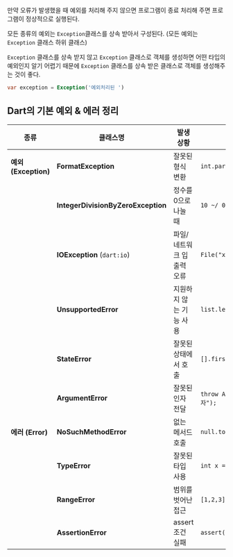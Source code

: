 
만약 오류가 발생했을 때 예외를 처리해 주지 않으면 프로그램이 종료
처리해 주면 프로그램이 정상적으로 실행된다.

모든 종류의 예외는 `Exception`클래스를 상속 받아서 구성된다. (모든 예외는 `Exception` 클래스 하위 클래스)

`Exception` 클래스를 상속 받지 않고 `Exception` 클래스로 객체를 생성하면
어떤 타입의 예외인지 알기 어렵기 때문에 `Exception` 클래스를 상속 받은 클래스로 객체를 생성해주는 것이 좋다.
```dart
var exception = Exception('예외처리된 ')
```

## Dart의 기본 예외 & 에러 정리

| 종류                 | 클래스명                               | 발생 상황          | 예제 코드                            |
| ------------------ | ---------------------------------- | -------------- | -------------------------------- |
| **예외 (Exception)** | **FormatException**                | 잘못된 형식 변환      | `int.parse("abc");`              |
|                    | **IntegerDivisionByZeroException** | 정수를 0으로 나눌 때   | `10 ~/ 0;`                       |
|                    | **IOException** (`dart:io`)        | 파일/네트워크 입출력 오류 | `File("x.txt").readAsString();`  |
|                    | **UnsupportedError**               | 지원하지 않는 기능 사용  | `list.length = -1;`              |
|                    | **StateError**                     | 잘못된 상태에서 호출    | `[].first;`                      |
|                    | **ArgumentError**                  | 잘못된 인자 전달      | `throw ArgumentError("잘못된 인자");` |
| **에러 (Error)**     | **NoSuchMethodError**              | 없는 메서드 호출      | `null.toStringAsFixed(2);`       |
|                    | **TypeError**                      | 잘못된 타입 사용      | `int x = "hi";`                  |
|                    | **RangeError**                     | 범위를 벗어난 접근     | `[1,2,3][5];`                    |
|                    | **AssertionError**                 | assert 조건 실패   | `assert(1 > 2);`                 |